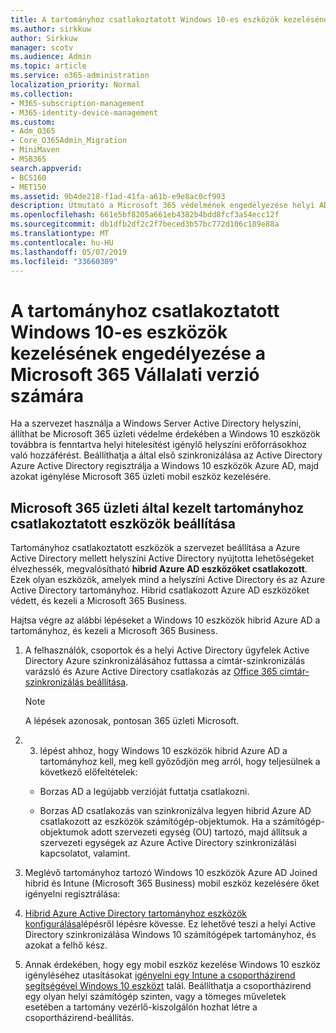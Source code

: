 ```yaml
---
title: A tartományhoz csatlakoztatott Windows 10-es eszközök kezelésének engedélyezése a Microsoft 365 Vállalati verzió számára
ms.author: sirkkuw
author: Sirkkuw
manager: scotv
ms.audience: Admin
ms.topic: article
ms.service: o365-administration
localization_priority: Normal
ms.collection:
- M365-subscription-management
- M365-identity-device-management
ms.custom:
- Adm_O365
- Core_O365Admin_Migration
- MiniMaven
- MSB365
search.appverid:
- BCS160
- MET150
ms.assetid: 9b4de218-f1ad-41fa-a61b-e9e8ac0cf993
description: Útmutató a Microsoft 365 védelmének engedélyezése helyi AD Windows 10 eszközök csatlakozott.
ms.openlocfilehash: 661e5bf8205a661eb4382b4bdd8fcf3a54ecc12f
ms.sourcegitcommit: db1dfb2df2c2f7beced3b57bc772d106c189e88a
ms.translationtype: MT
ms.contentlocale: hu-HU
ms.lasthandoff: 05/07/2019
ms.locfileid: "33660309"
---
```

# <a name="enable-domain-joined-windows-10-devices-to-be-managed-by-microsoft-365-business"></a>A tartományhoz csatlakoztatott Windows 10-es eszközök kezelésének engedélyezése a Microsoft 365 Vállalati verzió számára

Ha a szervezet használja a Windows Server Active Directory helyszíni, állíthat be Microsoft 365 üzleti védelme érdekében a Windows 10 eszközök továbbra is fenntartva helyi hitelesítést igénylő helyszíni erőforrásokhoz való hozzáférést. Beállíthatja a által első szinkronizálása az Active Directory Azure Active Directory regisztrálja a Windows 10 eszközök Azure AD, majd azokat igénylése Microsoft 365 üzleti mobil eszköz kezelésére.
  
## <a name="set-up-domain-joined-devices-to-be-managed-by-microsoft-365-business"></a>Microsoft 365 üzleti által kezelt tartományhoz csatlakoztatott eszközök beállítása

Tartományhoz csatlakoztatott eszközök a szervezet beállítása a Azure Active Directory mellett helyszíni Active Directory nyújtotta lehetőségeket élvezhessék, megvalósítható **hibrid Azure AD eszközöket csatlakozott**. Ezek olyan eszközök, amelyek mind a helyszíni Active Directory és az Azure Active Directory tartományhoz. Hibrid csatlakozott Azure AD eszközöket védett, és kezeli a Microsoft 365 Business. 
  
Hajtsa végre az alábbi lépéseket a Windows 10 eszközök hibrid Azure AD a tartományhoz, és kezeli a Microsoft 365 Business.
  
1. A felhasználók, csoportok és a helyi Active Directory ügyfelek Active Directory Azure szinkronizálásához futtassa a címtár-szinkronizálás varázsló és Azure Active Directory csatlakozás az [Office 365 címtár-szinkronizálás beállítása](https://support.office.com/article/1b3b5318-6977-42ed-b5c7-96fa74b08846).
    
    > [!NOTE]
    > A lépések azonosak, pontosan 365 üzleti Microsoft. 
  
2. 3. lépést ahhoz, hogy Windows 10 eszközök hibrid Azure AD a tartományhoz kell, meg kell győződjön meg arról, hogy teljesülnek a következő előfeltételek:

   - Borzas AD a legújabb verzióját futtatja csatlakozni.

   - Borzas AD csatlakozás van szinkronizálva legyen hibrid Azure AD csatlakozott az eszközök számítógép-objektumok. Ha a számítógép-objektumok adott szervezeti egység (OU) tartozó, majd állítsuk a szervezeti egységek az Azure Active Directory szinkronizálási kapcsolatot, valamint.
    
3. Meglévő tartományhoz tartozó Windows 10 eszközök Azure AD Joined hibrid és Intune (Microsoft 365 Business) mobil eszköz kezelésére őket igényelni regisztrálása:
    
4. [Hibrid Azure Active Directory tartományhoz eszközök konfigurálása](https://go.microsoft.com/fwlink/p/?linkid=872870)lépésről lépésre kövesse. Ez lehetővé teszi a helyi Active Directory szinkronizálása Windows 10 számítógépek tartományhoz, és azokat a felhő kész.
    
5. Annak érdekében, hogy egy mobil eszköz kezelése Windows 10 eszköz igényléséhez utasításokat [igényelni egy Intune a csoportházirend segítségével Windows 10 eszközt](https://go.microsoft.com/fwlink/p/?linkid=872871) talál. Beállíthatja a csoportházirend egy olyan helyi számítógép szinten, vagy a tömeges műveletek esetében a tartomány vezérlő-kiszolgálón hozhat létre a csoportházirend-beállítás.